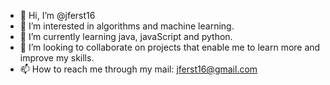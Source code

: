 - 👋 Hi, I’m @jferst16
- 👀 I’m interested in algorithms and machine learning.
- 🌱 I’m currently learning java, javaScript and python.
- 💞️ I’m looking to collaborate on projects that enable me to learn more and improve my skills.
- 📫 How to reach me through my mail: jferst16@gmail.com

<!---
jferst16/jferst16 is a ✨ special ✨ repository because its `README.md` (this file) appears on your GitHub profile.
You can click the Preview link to take a look at your changes.
--->
